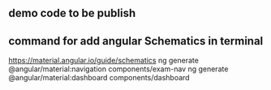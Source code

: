 ## demo code to be publish

## command for add angular Schematics in terminal
https://material.angular.io/guide/schematics
ng generate @angular/material:navigation components/exam-nav
ng generate @angular/material:dashboard components/dashboard
